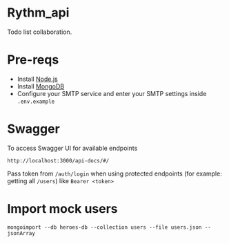 # Rythm_api

Todo list collaboration. 

# Pre-reqs
- Install [Node.js](https://nodejs.org/en/)
- Install [MongoDB](https://docs.mongodb.com/manual/installation/)
- Configure your SMTP service and enter your SMTP settings inside `.env.example`

# Swagger
To access Swagger UI for available endpoints
```
http://localhost:3000/api-docs/#/
```
Pass token from `/auth/login` when using protected endpoints (for example: getting all `/users`) like `Bearer <token>`

# Import mock users
```
mongoimport --db heroes-db --collection users --file users.json --jsonArray
```
